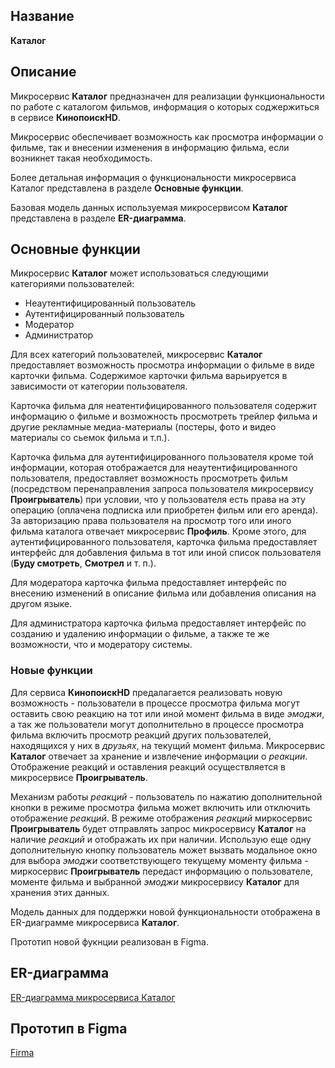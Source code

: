 ## Название

**Каталог**

## Описание

Микросервис **Каталог** предназначен для реализации функциональности по работе с каталогом фильмов, информация о которых
соджержиться в сервисе **КинопоискHD**.

Микросервис обеспечивает возможность как просмотра информации о фильме, так и внесении изменения в информацию фильма, если
возникнет такая необходимость.

Более детальная информация о функциональности микросервиса Каталог представлена в разделе **Основные функции**.

Базовая модель данных используемая микросервисом **Каталог** представлена в разделе **ER-диаграмма**.

## Основные функции

Микросервис **Каталог** может использоваться следующими категориями пользователей:
* Неаутентифицированный пользователь
* Аутентифицированный пользователь
* Модератор
* Администратор

Для всех категорий пользователей, микросервис **Каталог** предоставляет возможность просмотра информации о фильме в виде карточки фильма. Содержимое карточки фильма варьируется в зависимости от категории пользователя.

Карточка фильма для неатентифицированного пользователя содержит информацию о фильме и возможность просмотреть трейлер фильма
и другие рекламные медиа-материалы (постеры, фото и видео материалы со сьемок фильма и т.п.).

Карточка фильма для аутентифицированного пользователя кроме той информации, которая отображается для неаутентифицированного 
пользователя, предоставляет возможность просмотреть фильм (посредством перенаправления запроса пользователя микросервису
**Проигрыватель**) при условии, что у пользователя есть права на эту операцию (оплачена подписка или приобретен фильм или
его аренда). За авторизацию права пользователя на просмотр того или иного фильма каталога отвечает микросервис **Профиль**.
Кроме этого, для аутентифицированного пользователя, карточка фильма предоставляет интерфейс для добавления фильма в тот или
иной список пользователя (**Буду смотреть**, **Смотрел** и т. п.).

Для модератора карточка фильма предоставляет интерфейс по внесению изменений в описание фильма или добавления описания на
другом языке.

Для администратора карточка фильма предоставляет интерфейс по созданию и удалению информации о фильме, а также те же
возможности, что и модератору системы.

### Новые функции

Для сервиса **КинопоискHD** предалагается реализовать новую возможность - пользователи в процессе просмотра фильма могут
оставить свою реакцию на тот или иной момент фильма в виде *эмоджи*, а так же пользователи могут дополнительно в процессе просмотра фильма включить просмотр реакций других пользователей, находящихся у них в *друзьях*, на текущий момент фильма. 
Микросервис **Каталог** отвечает за хранение и извлечение информации о *реакции*. Отображение реакций и оставления реакций
осуществляется в микросервисе **Проигрыватель**.

Механизм работы *реакций* - пользователь по нажатию дополнительной кнопки в режиме просмотра фильма может включить или 
отключить отображение *реакций*. В режиме отображения *реакций* миркосервис **Проигрыватель** будет отправлять запрос 
микросервису **Каталог** на наличие *реакций* и отображать их при наличии. Использую еще одну дополнительную кнопку 
пользователь может вызвать модальное окно для выбора *эмоджи* соответствующего текущему моменту фильма - миркосервис
**Проигрыватель** передаст информацию о пользователе, моменте фильма и выбранной *эмоджи* микросервису **Каталог**
для хранения этих данных.

Модель данных для поддержки новой функциональности отображена в ER-диаграмме микросервиса **Каталог**.

Прототип новой фукнции реализован в Figma.  

## ER-диаграмма

[ER-диаграмма микросервиса Каталог](https://github.com/mooncna/ilink/blob/main/ER/catalog.md)

## Прототип в Figma

[Firma](https://www.figma.com/file/XYS6wQzrxmOuH1iM2af9xE/Kinopoisk?node-id=0%3A1)